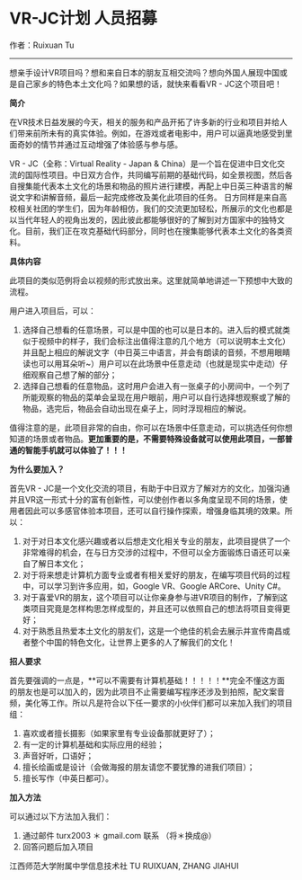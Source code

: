 # VR-JC计划 人员招募

作者：Ruixuan Tu

---

想亲手设计VR项目吗？想和来自日本的朋友互相交流吗？想向外国人展现中国或是自己家乡的特色本土文化吗？如果想的话，就快来看看VR - JC这个项目吧！

**简介**

在VR技术日益发展的今天，相关的服务和产品开拓了许多新的行业和项目并给人们带来前所未有的真实体验。例如，在游戏或者电影中，用户可以逼真地感受到里面奇妙的情节并通过互动增强了体验感与参与感。

VR - JC（全称：Virtual Reality - Japan & China）是一个旨在促进中日文化交流的国际性项目。中日双方合作，共同编写前期的基础代码，如全景视图，然后各自搜集能代表本土文化的场景和物品的照片进行建模，再配上中日英三种语言的解说文字和讲解音频，最后一起完成修改及美化此项目的任务。 日方同样是来自高校相关社团的学生们，因为年龄相仿，我们的交流更加轻松，所展示的文化也都是以当代年轻人的视角出发的，因此彼此都能够很好的了解到对方国家中的独特文化。目前，我们正在攻克基础代码部分，同时也在搜集能够代表本土文化的各类资料。

**具体内容**

此项目的类似范例将会以视频的形式放出来。这里就简单地讲述一下预想中大致的流程。

用户进入项目后，可以：

1.	选择自己想看的任意场景，可以是中国的也可以是日本的。进入后的模式就类似于视频中的样子，我们会标注出值得注意的几个地方（可以说明本土文化）并且配上相应的解说文字（中日英三中语言，并会有朗读的音频，不想用眼睛读也可以用耳朵听~）用户可以在此场景中任意走动（也就是现实中走动）仔细观察自己想了解的部分；
2.	选择自己想看的任意物品，这时用户会进入有一张桌子的小房间中，一个列了所能观察的物品的菜单会呈现在用户眼前，用户可以自行选择想观察或了解的物品，选完后，物品会自动出现在桌子上，同时浮现相应的解说。

值得注意的是，此项目非常的自由，你可以在场景中任意走动，可以挑选任何你想知道的场景或者物品。**更加重要的是，不需要特殊设备就可以使用此项目，一部普通的智能手机就可以体验了！！！**

**为什么要加入？**

首先VR - JC是一个文化交流的项目，有助于中日双方了解对方的文化，加强沟通并且VR这一形式十分的富有创新性，可以使创作者以多角度呈现不同的场景，使用者因此可以多感官体验本项目，还可以自行操作探索，增强身临其境的效果。所以：

1.	对于对日本文化感兴趣或者以后想走文化相关专业的朋友，此项目提供了一个非常难得的机会，在与日方交涉的过程中，不但可以全方面锻炼日语还可以亲自了解日本文化；
2.	对于将来想走计算机方面专业或者有相关爱好的朋友，在编写项目代码的过程中，可以学习到许多应用，如，Google VR、Google ARCore、Unity C#。
3.	对于喜爱VR的朋友，这个项目可以让你亲身参与进VR项目的制作，了解到这类项目究竟是怎样构思怎样成型的，并且还可以依照自己的想法将项目变得更好；
4.	对于熟悉且热爱本土文化的朋友们，这是一个绝佳的机会去展示并宣传南昌或者整个中国的特色文化，让世界上更多的人了解我们的文化！

**招人要求**

首先要强调的一点是，**可以不需要有计算机基础！！！！！**完全不懂这方面的朋友也是可以加入的，因为此项目不止需要编写程序还涉及到拍照，配文案音频，美化等工作。所以凡是符合以下任一要求的小伙伴们都可以来加入我们的项目组：

1.	喜欢或者擅长摄影（如果家里有专业设备那就更好了）；
2.	有一定的计算机基础和实际应用的经验；
3.	声音好听，口语好；
4.	擅长绘画或是设计（会做海报的朋友请您不要犹豫的进我们项目）；
5.	擅长写作（中英日都可）。

**加入方法**

可以通过以下方法加入我们：

1.	通过邮件 turx2003 ＊ gmail.com 联系 （将＊换成@）
2.	回答问题后加入项目

江西师范大学附属中学信息技术社
TU RUIXUAN, ZHANG JIAHUI
